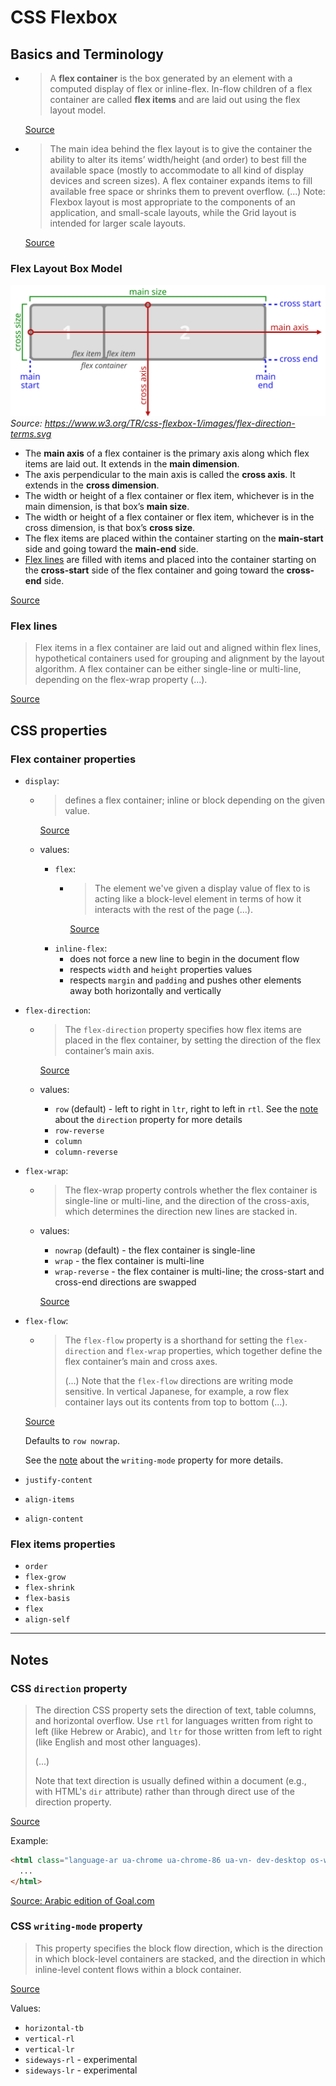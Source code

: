 # CSS Flexbox
## Basics and Terminology
- > A **flex container** is the box generated by an element with a computed display of flex or inline-flex. In-flow children of a flex container are called **flex items** and are laid out using the flex layout model.

  [Source](https://www.w3.org/TR/css-flexbox-1/)

- > The main idea behind the flex layout is to give the container the ability to alter its items’ width/height (and order) to best fill the available space (mostly to accommodate to all kind of display devices and screen sizes). A flex container expands items to fill available free space or shrinks them to prevent overflow.
  > (...)
  > Note: Flexbox layout is most appropriate to the components of an application, and small-scale layouts, while the Grid layout is intended for larger scale layouts.

  [Source](https://css-tricks.com/snippets/css/a-guide-to-flexbox/)

### Flex Layout Box Model
![flex layout box model](../assets/flex-direction-terms.svg)
*Source: https://www.w3.org/TR/css-flexbox-1/images/flex-direction-terms.svg*

- The **main axis** of a flex container is the primary axis along which flex items are laid out. It extends in the **main dimension**.
- The axis perpendicular to the main axis is called the **cross axis**. It extends in the **cross dimension**.
- The width or height of a flex container or flex item, whichever is in the main dimension, is that box’s **main size**.
- The width or height of a flex container or flex item, whichever is in the cross dimension, is that box’s **cross size**.
- The flex items are placed within the container starting on the **main-start** side and going toward the **main-end** side.
- [Flex lines](#flex-lines) are filled with items and placed into the container starting on the **cross-start** side of the flex container and going toward the **cross-end** side.

[Source](https://www.w3.org/TR/css-flexbox-1/#box-model)

### Flex lines
> Flex items in a flex container are laid out and aligned within flex lines, hypothetical containers used for grouping and alignment by the layout algorithm. A flex container can be either single-line or multi-line, depending on the flex-wrap property (...).

[Source](https://www.w3.org/TR/css-flexbox-1/#flex-line)

## CSS properties
### Flex container properties
- `display`:
  - > defines a flex container; inline or block depending on the given value.

    [Source](https://css-tricks.com/snippets/css/a-guide-to-flexbox/)

  - values: 
    - `flex`:
      - > The element we've given a   display value of flex to is acting like a block-level element in terms of how it interacts with the rest of the page (...).

        [Source](https://developer.mozilla.org/en-US/docs/Learn/CSS/CSS_layout/Flexbox)
    - `inline-flex`:
      - does not force a new line to begin in the document flow
      - respects `width` and `height` properties values
      - respects `margin` and `padding` and pushes other elements away both horizontally and vertically

- `flex-direction`:
  - > The `flex-direction` property specifies how flex items are placed in the flex container, by setting the direction of the flex container’s main axis.

    [Source](https://www.w3.org/TR/css-flexbox-1/#flex-direction-property)
  
  - values:
    - `row` (default) - left to right in `ltr`, right to left in `rtl`. See the [note](#css-direction-property) about the `direction` property for more details
    - `row-reverse` 
    - `column`
    - `column-reverse`
- `flex-wrap`:
  - > The flex-wrap property controls whether the flex container is single-line or multi-line, and the direction of the cross-axis, which determines the direction new lines are stacked in.
  
  - values:
    - `nowrap` (default) - the flex container is single-line
    - `wrap` - the flex container is multi-line
    - `wrap-reverse` - the flex container is multi-line; the cross-start and cross-end directions are swapped

     [Source](https://www.w3.org/TR/css-flexbox-1/#valdef-display-inline-flex)
- `flex-flow`:
  - > The `flex-flow` property is a shorthand for setting the `flex-direction` and `flex-wrap` properties, which together define the flex container’s main and cross axes.
    >
    > (...)
    > Note that the `flex-flow` directions are writing mode sensitive. In vertical Japanese, for example, a row flex container lays out its contents from top to bottom (...).

  [Source](https://www.w3.org/TR/css-flexbox-1/#flex-flow-property)

    Defaults to `row nowrap`.

    See the [note](#css-writing-mode-property) about the `writing-mode` property for more details.

- `justify-content`
- `align-items`
- `align-content`
### Flex items properties
- `order`
- `flex-grow`
- `flex-shrink`
- `flex-basis`
- `flex`
- `align-self`
---
## Notes
### CSS `direction` property
> The direction CSS property sets the direction of text, table columns, and horizontal overflow. Use `rtl` for languages written from right to left (like Hebrew or Arabic), and `ltr` for those written from left to right (like English and most other languages).
  >
  > (...)
  >
  > Note that text direction is usually defined within a document (e.g., with HTML's `dir` attribute) rather than through direct use of the direction property.

  [Source](https://developer.mozilla.org/en-US/docs/Web/CSS/direction)

  Example:
  ```html
  <html class="language-ar ua-chrome ua-chrome-86 ua-vn- dev-desktop os-windows user-location-pl" dir="rtl" lang="ar" data-status-code="200" data-triggered="true">
    ...
  </html>
  ```
  [Source: Arabic edition of Goal.com](https://www.goal.com/ar)

### CSS `writing-mode` property
> This property specifies the block flow direction, which is the direction in which block-level containers are stacked, and the direction in which inline-level content flows within a block container. 

  [Source](https://developer.mozilla.org/en-US/docs/Web/CSS/writing-mode)

  Values:
  - `horizontal-tb`
  - `vertical-rl`
  - `vertical-lr`
  - `sideways-rl` - experimental
  - `sideways-lr` - experimental

### 

